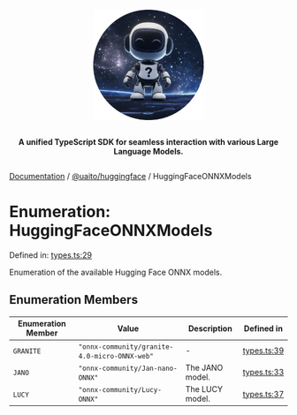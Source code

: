 <div style="display:flex; flex-direction:column; align-items:center;">
<p align="center">
  <img src="../UAITO.png" alt="UAITO Logo" width="200"/>
</p>

<p align="center">
  <strong>A unified TypeScript SDK for seamless interaction with various Large Language Models.</strong>
</p>
</div>

[Documentation](README.md) / [@uaito/huggingface](@uaito.huggingface.md) / HuggingFaceONNXModels

# Enumeration: HuggingFaceONNXModels

Defined in: [types.ts:29](https://github.com/elribonazo/uaito/blob/54db862b0b0eb33a01a619f119661a409f4e4263/packages/huggingFace/src/types.ts#L29)

Enumeration of the available Hugging Face ONNX models.

## Enumeration Members

| Enumeration Member | Value | Description | Defined in |
| ------ | ------ | ------ | ------ |
| <a id="granite"></a> `GRANITE` | `"onnx-community/granite-4.0-micro-ONNX-web"` | - | [types.ts:39](https://github.com/elribonazo/uaito/blob/54db862b0b0eb33a01a619f119661a409f4e4263/packages/huggingFace/src/types.ts#L39) |
| <a id="jano"></a> `JANO` | `"onnx-community/Jan-nano-ONNX"` | The JANO model. | [types.ts:33](https://github.com/elribonazo/uaito/blob/54db862b0b0eb33a01a619f119661a409f4e4263/packages/huggingFace/src/types.ts#L33) |
| <a id="lucy"></a> `LUCY` | `"onnx-community/Lucy-ONNX"` | The LUCY model. | [types.ts:37](https://github.com/elribonazo/uaito/blob/54db862b0b0eb33a01a619f119661a409f4e4263/packages/huggingFace/src/types.ts#L37) |

